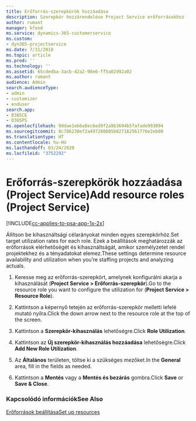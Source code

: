 ```yaml
---
title: Erőforrás-szerepkörök hozzáadása
description: Szerepkör hozzárendelése Project Service erőforrásokhoz
author: rumant
manager: kfend
ms.service: dynamics-365-customerservice
ms.custom:
- dyn365-projectservice
ms.date: 7/31/2018
ms.topic: article
ms.prod: ''
ms.technology: ''
ms.assetid: 65cdedba-3acb-42a2-98e6-ff5a02d92a02
ms.author: rumant
audience: Admin
search.audienceType:
- admin
- customizer
- enduser
search.app:
- D365CE
- D365PS
ms.openlocfilehash: 9ddae1eb6a8ec6ed9f2a9b3694b5fafade993094
ms.sourcegitcommit: 8c786230ef2a497280885b827162561776e2eb00
ms.translationtype: HT
ms.contentlocale: hu-HU
ms.lasthandoff: 03/24/2020
ms.locfileid: "3752292"
---
```

# <a name="add-resource-roles-project-service"></a><span data-ttu-id="ef8e6-103">Erőforrás-szerepkörök hozzáadása (Project Service)</span><span class="sxs-lookup"><span data-stu-id="ef8e6-103">Add resource roles (Project Service)</span></span>

[!INCLUDE[cc-applies-to-psa-app-1x-2x](../includes/cc-applies-to-psa-app-1x-2x.md)]

<span data-ttu-id="ef8e6-104">Állítson be kihasználtsági célarányokat minden egyes szerepkörhöz.</span><span class="sxs-lookup"><span data-stu-id="ef8e6-104">Set target utilization rates for each role.</span></span> <span data-ttu-id="ef8e6-105">Ezek a beállítások meghatározzák az erőforrások elérhetőségét és kihasználtságát, amikor személyzetet rendel projektekhez és a tényadatokat elemez.</span><span class="sxs-lookup"><span data-stu-id="ef8e6-105">These settings determine resource availability and utilization when you’re staffing projects and analyzing actuals.</span></span>  
  
1.  <span data-ttu-id="ef8e6-106">Keresse meg az erőforrás-szerepkört, amelynek konfigurálni akarja a kihasználását (**Project Service > Erőforrás-szerepkör**).</span><span class="sxs-lookup"><span data-stu-id="ef8e6-106">Go to the resource role you want to configure the utilization for (**Project Service > Resource Role**).</span></span>  
  
2.  <span data-ttu-id="ef8e6-107">Kattintson a képernyő tetején az erőforrás-szerepkör melletti lefelé mutató nyílra.</span><span class="sxs-lookup"><span data-stu-id="ef8e6-107">Click the down arrow next to the resource role at the top of the screen.</span></span>  
  
3.  <span data-ttu-id="ef8e6-108">Kattintson a **Szerepkör-kihasználás** lehetőségre.</span><span class="sxs-lookup"><span data-stu-id="ef8e6-108">Click **Role Utilization**.</span></span>  
  
4.  <span data-ttu-id="ef8e6-109">Kattintson az **Új szerepkör-kihasználás hozzáadása** lehetőségre.</span><span class="sxs-lookup"><span data-stu-id="ef8e6-109">Click **Add New Role Utilization**.</span></span>  
  
5.  <span data-ttu-id="ef8e6-110">Az **Általános** területen, töltse ki a szükséges mezőket.</span><span class="sxs-lookup"><span data-stu-id="ef8e6-110">In the **General** area, fill in the fields as needed.</span></span>  
  
6.  <span data-ttu-id="ef8e6-111">Kattintson a **Mentés** vagy a **Mentés és bezárás** gombra.</span><span class="sxs-lookup"><span data-stu-id="ef8e6-111">Click **Save** or **Save & Close**.</span></span>  
  
### <a name="see-also"></a><span data-ttu-id="ef8e6-112">Kapcsolódó információk</span><span class="sxs-lookup"><span data-stu-id="ef8e6-112">See Also</span></span>  
 [<span data-ttu-id="ef8e6-113">Erőforrások beállítása</span><span class="sxs-lookup"><span data-stu-id="ef8e6-113">Set up resources</span></span>](../project-service/set-up-resources.md)
